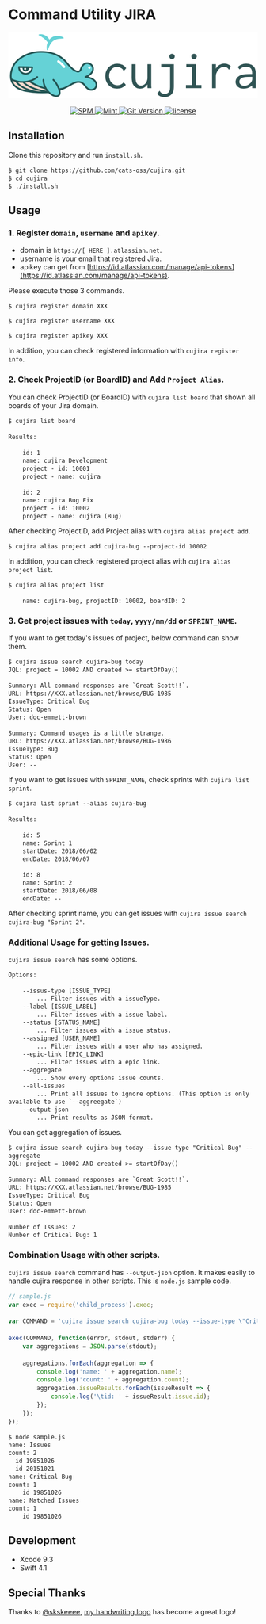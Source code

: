 # Command Utility JIRA

<p align="center">
    <img src="./Images/cujira_logo.png" alt="cujira" />
</p>
<p align="center">
  <a href="https://swift.org/package-manager">
    <img src="https://img.shields.io/badge/SPM-compatible-brightgreen.svg?style=flat" alt="SPM" />
  </a>
  <a href="https://github.com/yonaskolb/Mint">
    <img src="https://img.shields.io/badge/Mint-compatible-brightgreen.svg?style=flat" alt="Mint" />
  </a>
  <a href="https://github.com/abema/cujira/releases">
    <img src="https://img.shields.io/github/release/abema/cujira.svg" alt="Git Version" />
  </a>
  <a href="https://github.com/abema/cujira/blob/master/LICENSE">
    <img src="https://img.shields.io/badge/license-MIT-lightgray.svg" alt="license" />
  </a>
</p>

## Installation

Clone this repository and run `install.sh`.

```
$ git clone https://github.com/cats-oss/cujira.git
$ cd cujira
$ ./install.sh
```

## Usage

### 1. Register `domain`, `username` and `apikey`.

- domain is `https://[ HERE ].atlassian.net`.
- username is your email that registered Jira.
- apikey can get from [https://id.atlassian.com/manage/api-tokens](https://id.atlassian.com/manage/api-tokens).

Please execute those 3 commands.

```
$ cujira register domain XXX
```

```
$ cujira register username XXX
```

```
$ cujira register apikey XXX
```

In addition, you can check registered information with `cujira register info`.

### 2. Check ProjectID (or BoardID) and Add `Project Alias`.

You can check ProjectID (or BoardID) with `cujira list board` that shown all boards of your Jira domain.

```
$ cujira list board

Results:

	id: 1
	name: cujira Development
	project - id: 10001
	project - name: cujira

	id: 2
	name: cujira Bug Fix
	project - id: 10002
	project - name: cujira (Bug)
```

After checking ProjectID, add Project alias with `cujira alias project add`.

```
$ cujira alias project add cujira-bug --project-id 10002
```

In addition, you can check registered project alias with `cujira alias project list`.

```
$ cujira alias project list

    name: cujira-bug, projectID: 10002, boardID: 2
```

### 3. Get project issues with `today`, `yyyy/mm/dd` or `SPRINT_NAME`.

If you want to get today's issues of project, below command can show them.

```
$ cujira issue search cujira-bug today
JQL: project = 10002 AND created >= startOfDay()

Summary: All command responses are `Great Scott!!`.
URL: https://XXX.atlassian.net/browse/BUG-1985
IssueType: Critical Bug
Status: Open
User: doc-emmett-brown

Summary: Command usages is a little strange.
URL: https://XXX.atlassian.net/browse/BUG-1986
IssueType: Bug
Status: Open
User: --
```

If you want to get issues with `SPRINT_NAME`, check sprints with `cujira list sprint`.

```
$ cujira list sprint --alias cujira-bug

Results:

	id: 5
	name: Sprint 1
	startDate: 2018/06/02
	endDate: 2018/06/07

	id: 8
	name: Sprint 2
	startDate: 2018/06/08
	endDate: --
```

After checking sprint name, you can get issues with `cujira issue search cujira-bug "Sprint 2"`.

### Additional Usage for getting Issues.

`cujira issue search` has some options.

```
Options:

    --issus-type [ISSUE_TYPE]
        ... Filter issues with a issueType.
    --label [ISSUE_LABEL]
        ... Filter issues with a issue label.
    --status [STATUS_NAME]
        ... Filter issues with a issue status.
    --assigned [USER_NAME]
        ... Filter issues with a user who has assigned.
    --epic-link [EPIC_LINK]
        ... Filter issues with a epic link.
    --aggregate
        ... Show every options issue counts.
    --all-issues
        ... Print all issues to ignore options. (This option is only available to use `--aggreegate`)
    --output-json
        ... Print results as JSON format.
```

You can get aggregation of issues.

```
$ cujira issue search cujira-bug today --issue-type "Critical Bug" --aggregate
JQL: project = 10002 AND created >= startOfDay()

Summary: All command responses are `Great Scott!!`.
URL: https://XXX.atlassian.net/browse/BUG-1985
IssueType: Critical Bug
Status: Open
User: doc-emmett-brown

Number of Issues: 2
Number of Critical Bug: 1
```

### Combination Usage with other scripts.

`cujira issue search` command has `--output-json` option.
It makes easily to handle cujira response in other scripts.
This is `node.js` sample code.

```javascript
// sample.js
var exec = require('child_process').exec;

var COMMAND = 'cujira issue search cujira-bug today --issue-type \"Critical Bug\" --aggregate --output-json';

exec(COMMAND, function(error, stdout, stderr) {
    var aggregations = JSON.parse(stdout);

    aggregations.forEach(aggregation => {
        console.log('name: ' + aggregation.name);
        console.log('count: ' + aggregation.count);
        aggregation.issueResults.forEach(issueResult => {
            console.log('\tid: ' + issueResult.issue.id);
        });
    });
});
```

```
$ node sample.js
name: Issues
count: 2
  id 19851026
  id 20151021
name: Critical Bug
count: 1
	id 19851026
name: Matched Issues
count: 1
	id 19851026
```

## Development

- Xcode 9.3
- Swift 4.1

## Special Thanks

Thanks to [@skskeeee](https://github.com/skskeeee), [my handwriting logo](./Images/cujira_original.jpg) has become a great logo!

